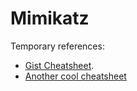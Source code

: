 # Mimikatz

Temporary references:

- [Gist Cheatsheet](https://gist.github.com/insi2304/484a4e92941b437bad961fcacda82d49).
- [Another cool cheatsheet](https://cheatography.com/wbtaylor/cheat-sheets/basic-mimikatz-usage/)